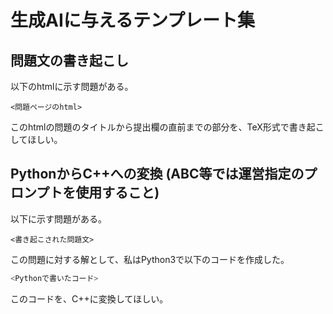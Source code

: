 # 生成AIに与えるテンプレート集

## 問題文の書き起こし
以下のhtmlに示す問題がある。
```
<問題ページのhtml>
```
このhtmlの問題のタイトルから提出欄の直前までの部分を、TeX形式で書き起こしてほしい。

## PythonからC++への変換 (ABC等では運営指定のプロンプトを使用すること)
以下に示す問題がある。
```
<書き起こされた問題文>
```
この問題に対する解として、私はPython3で以下のコードを作成した。
```Python
<Pythonで書いたコード>
```
このコードを、C++に変換してほしい。